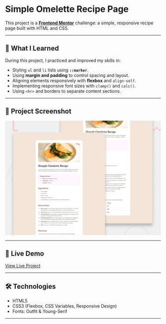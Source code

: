 # Simple Omelette Recipe Page

This project is a **[Frontend Mentor](https://www.frontendmentor.io)** challenge: a simple, responsive recipe page built with HTML and CSS.

---

## 🌟 What I Learned

During this project, I practiced and improved my skills in:

- Styling `ul` and `li` lists using **`::marker`**.
- Using **margin and padding** to control spacing and layout.
- Aligning elements responsively with **flexbox** and `align-self`.
- Implementing responsive font sizes with `clamp()` and `calc()`.
- Using `<hr>` and borders to separate content sections.

---

## 📸 Project Screenshot

![Project Screenshot](assets/images/preview.jpg)

---

## 🚀 Live Demo

[View Live Project](https://your-live-link.com)

---

## 🛠️ Technologies

- HTML5
- CSS3 (Flexbox, CSS Variables, Responsive Design)
- Fonts: Outfit & Young-Serif

---

